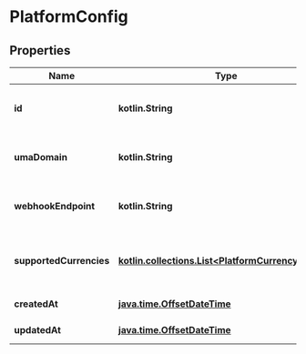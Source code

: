 
# PlatformConfig

## Properties
| Name | Type | Description | Notes |
| ------------ | ------------- | ------------- | ------------- |
| **id** | **kotlin.String** | System-generated unique identifier |  [optional] [readonly] |
| **umaDomain** | **kotlin.String** | UMA domain for this platform |  [optional] |
| **webhookEndpoint** | **kotlin.String** | URL where webhook notifications will be sent |  [optional] |
| **supportedCurrencies** | [**kotlin.collections.List&lt;PlatformCurrencyConfig&gt;**](PlatformCurrencyConfig.md) | List of currencies supported by the platform |  [optional] |
| **createdAt** | [**java.time.OffsetDateTime**](java.time.OffsetDateTime.md) | Creation timestamp |  [optional] [readonly] |
| **updatedAt** | [**java.time.OffsetDateTime**](java.time.OffsetDateTime.md) | Last update timestamp |  [optional] [readonly] |



